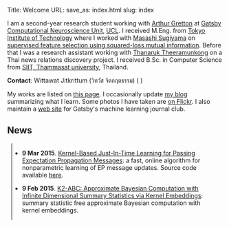 Title: Welcome
URL:
save_as: index.html
slug: index

<style>
div.news {
    min-width: 200px;
    width: 90%;
    max-height: 500px;
    /* height: 300px;*/
    overflow: auto;

    margin-left: 10px;
    border-left: 1px solid black;
}
</style>
<p>
I am a second-year research student working with <a href="http://www.gatsby.ucl.ac.uk/~gretton/">Arthur Gretton</a> at <a href="http://www.gatsby.ucl.ac.uk/">Gatsby Computational Neuroscience Unit</a>, <a href="http://www.ucl.ac.uk/">UCL</a>.
I received M.Eng. from <a href="http://www.titech.ac.jp/english/">Tokyo Institute of Technology</a> 
where I worked with <a href="http://www.ms.k.u-tokyo.ac.jp/index.html">Masashi Sugiyama</a> on <a href="pages/l1lsmi.html">supervised feature selection using squared-loss mutual information</a>. 
Before that I was a research assistant working with <a href="http://www.siit.tu.ac.th/professor_en.php?id=43">Thanaruk Theeramunkong</a> 
on a Thai news relations discovery project.
I received B.Sc. in Computer Science from <a href="http://www.siit.tu.ac.th/">SIIT, Thammasat university</a>, Thailand. 
</p>

<p>
 <b>Contact</b>: Wittawat Jitkrittum (วิทวัส จิตกฤตธรรม) (
<script type="text/javascript">
// salkd jf92
document.write("witta");
// (J(( Fj3l2lsdlkf j
document.write("wat"); // .....
document.write("@");
// lksadjf 92jldscmLKLKJ:;
document.write("gatsby.ucl");
// mmmm
document.write(".ac.uk");
</script>
)
</p>

<p>
My works are listed on <a href="pages/work.html">this page</a>.
I occasionally update <a href="archives.html">my blog</a> summarizing what I learn.
Some photos I have taken are <a href="http://www.flickr.com/photos/wittawatj/">on Flickr</a>. 
I also maintain a <a href="http://wittawat.com/mljc">web site</a> for Gatsby's machine learning journal club.
</p>

## News
<div class="news">

* **9 Mar 2015**. [Kernel-Based Just-In-Time Learning for Passing Expectation
Propagation Messages](pages/kernel_ep.html): a fast, online algorithm for
nonparametric learning of EP message updates. Source code available
[here](https://github.com/wittawatj/kernel-ep). 

* **9 Feb 2015**. [K2-ABC: Approximate Bayesian Computation with
Infinite Dimensional Summary Statistics via Kernel
Embeddings](http://arxiv.org/abs/1502.02558): summary statistic free
approximate Bayesian computation with kernel embeddings. 

</div>
<!--<p>-->
<!--<a class="twitter-timeline" href="https://twitter.com/wittawatj" data-widget-id="422661360594329601">Tweets by @wittawatj</a>-->
<!--<script>!function(d,s,id){var js,fjs=d.getElementsByTagName(s)[0],p=/^http:/.test(d.location)?'http':'https';if(!d.getElementById(id)){js=d.createElement(s);js.id=id;js.src=p+"://platform.twitter.com/widgets.js";fjs.parentNode.insertBefore(js,fjs);}}(document,"script","twitter-wjs");</script>-->
<!--</p>-->


